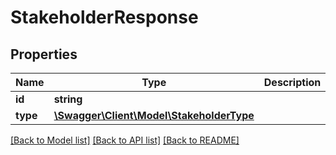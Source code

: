 # StakeholderResponse

## Properties
Name | Type | Description | Notes
------------ | ------------- | ------------- | -------------
**id** | **string** |  | 
**type** | [**\Swagger\Client\Model\StakeholderType**](StakeholderType.md) |  | 

[[Back to Model list]](../../README.md#documentation-for-models) [[Back to API list]](../../README.md#documentation-for-api-endpoints) [[Back to README]](../../README.md)

